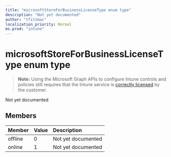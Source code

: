 ```yaml
---
title: "microsoftStoreForBusinessLicenseType enum type"
description: "Not yet documented"
author: "tfitzmac"
localization_priority: Normal
ms.prod: "intune"
---
```


# microsoftStoreForBusinessLicenseType enum type

> **Note:** Using the Microsoft Graph APIs to configure Intune controls and policies still requires that the Intune service is [correctly licensed](https://go.microsoft.com/fwlink/?linkid=839381) by the customer.

Not yet documented
## Members
|Member|Value|Description|
|:---|:---|:---|
|offline|0|Not yet documented|
|online|1|Not yet documented|



